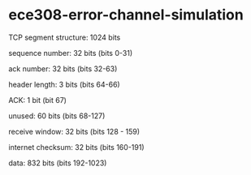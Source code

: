 # ece308-error-channel-simulation

TCP segment structure: 1024 bits

sequence number: 32 bits (bits 0-31)

ack number: 32 bits (bits 32-63)

header length: 3 bits (bits 64-66)

ACK: 1 bit (bit 67)

unused: 60 bits (bits 68-127)

receive window: 32 bits (bits 128 - 159)

internet checksum: 32 bits (bits 160-191)

data: 832 bits (bits 192-1023)

